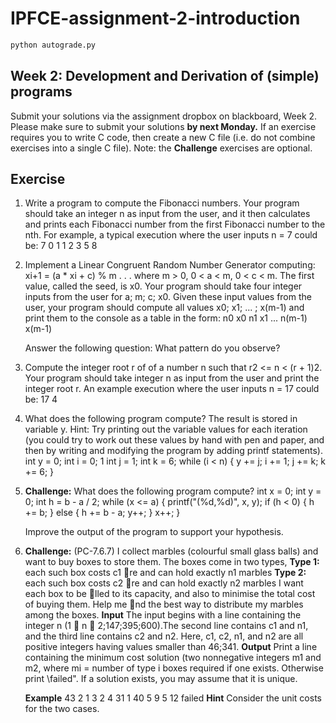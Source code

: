 # IPFCE-assignment-2-introduction

```bash
python autograde.py
```

## Week 2: Development and Derivation of (simple) programs
Submit your solutions via the assignment dropbox on blackboard, Week 2. Please make
sure to submit your solutions **by next Monday.** If an exercise requires you to write C
code, then create a new C file (i.e. do not combine exercises into a single C file).
Note: the **Challenge** exercises are optional.

## Exercise

1. Write a program to compute the Fibonacci numbers. Your program should take an
   integer n as input from the user, and it then calculates and prints each Fibonacci
   number from the first Fibonacci number to the nth. For example, a typical execution
   where the user inputs n = 7 could be:
   7
   0 1 1 2 3 5 8
   
2. Implement a Linear Congruent Random Number Generator computing:
   xi+1 = (a * xi + c) % m
   . . . where m > 0, 0 < a < m, 0 < c < m. The first value, called the seed, is x0. Your
   program should take four integer inputs from the user for a; m; c; x0. Given these
   input values from the user, your program should compute all values x0; x1; ... ; x(m-1)
   and print them to the console as a table in the form:
   n0 x0
   n1 x1
   ...
   n(m-1) x(m-1)
   
   Answer the following question: What pattern do you observe?

3. Compute the integer root r of of a number n such that r2 <= n < (r + 1)2. Your
   program should take integer n as input from the user and print the integer root r.
   An example execution where the user inputs n = 17 could be:
   17
   4
   
4. What does the following program compute? The result is stored in variable y. Hint:
   Try printing out the variable values for each iteration (you could try to work out
   these values by hand with pen and paper, and then by writing and modifying the
   program by adding printf statements).
   int y = 0;
   int i = 0;
   1
   int j = 1;
   int k = 6;
   while (i < n)
   {
      y += j;
      i += 1;
      j += k;
      k += 6;
   }
   
5. **Challenge:** What does the following program compute?
   int x = 0;
   int y = 0;
   int h = b - a / 2;
   while (x <= a)
   {
      printf("(%d,%d)", x, y);
      if (h < 0)
      {
         h += b;
      }
      else
      {
         h += b - a;
         y++;
      }
         x++;
   }
   
   Improve the output of the program to support your hypothesis.
   
6. **Challenge:** (PC-7.6.7) I collect marbles (colourful small glass balls) and want to
   buy boxes to store them. The boxes come in two types,
   **Type 1:** each such box costs c1 re and can hold exactly n1 marbles
   **Type 2:** each such box costs c2 re and can hold exactly n2 marbles
   I want each box to be lled to its capacity, and also to minimise the total cost of
   buying them. Help me nd the best way to distribute my marbles among the boxes.
   **Input** The input begins with a line containing the integer n (1  n  2;147;395;600).The
      second line contains c1 and n1, and the third line contains c2 and n2. Here, c1,
      c2, n1, and n2 are all positive integers having values smaller than 46;341.
   **Output** Print a line containing the minimum cost solution (two nonnegative integers m1 and m2, 
      where mi = number of type i boxes required if one exists.
      Otherwise print \failed".
      If a solution exists, you may assume that it is unique.
   
   **Example**
      43
      2
      1 3
      2 4
      31 1
      40
      5 9
      5 12
      failed
   **Hint** Consider the unit costs for the two cases.
